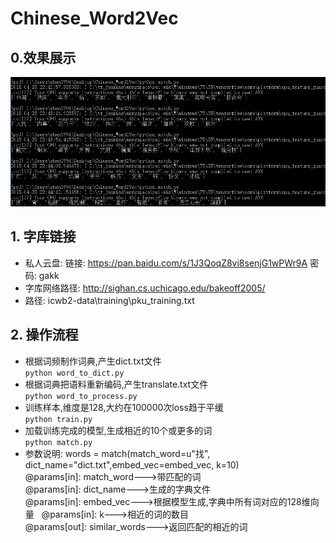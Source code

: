# Chinese_Word2Vec

## 0.效果展示  
![image](https://github.com/shen1994/README/raw/master/images/Word2Vec.jpg)  

## 1. 字库链接  
* 私人云盘: 链接: <https://pan.baidu.com/s/1J3QoqZ8vi8senjG1wPWr9A> 密码: gakk  
* 字库网络路径: <http://sighan.cs.uchicago.edu/bakeoff2005/>  
* 路径: icwb2-data\training\pku_training.txt  

## 2. 操作流程  
* 根据词频制作词典,产生dict.txt文件  
`python word_to_dict.py`  
* 根据词典把语料重新编码,产生translate.txt文件  
`python word_to_process.py`  
* 训练样本,维度是128,大约在100000次loss趋于平缓  
`python train.py`  
* 加载训练完成的模型,生成相近的10个或更多的词  
`python match.py`  
* 参数说明: words = match(match_word=u"找", dict_name="dict.txt",embed_vec=embed_vec, k=10)  
@params[in]: match_word--->带匹配的词  
@params[in]: dict_name--->生成的字典文件  
@params[in]: embed_vec--->根据模型生成,字典中所有词对应的128维向量  
@params[in]: k--->相近的词的数目  
@params[out]: similar_words--->返回匹配的相近的词  

